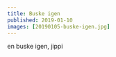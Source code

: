 ```yaml
---
title: Buske igen
published: 2019-01-10
images: [20190105-buske-igen.jpg]
---
```


en buske igen, jippi
